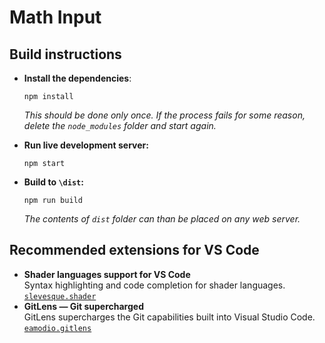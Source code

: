 # Math Input

## Build instructions

- __Install the dependencies__:
	```
	npm install
	```
	_This should be done only once. If the process fails for some reason, delete the `node_modules` folder and start again._

- __Run live development server:__
	```
	npm start
	```

- __Build to `\dist`:__
	```
	npm run build
	```
	_The contents of `dist` folder can than be placed on any web server._

## Recommended extensions for VS Code
- __Shader languages support for VS Code__  \
	Syntax highlighting and code completion for shader languages. \
	[`slevesque.shader`](https://marketplace.visualstudio.com/items?itemName=slevesque.shader)
- __GitLens — Git supercharged__ \
	GitLens supercharges the Git capabilities built into Visual Studio Code. \
	[`eamodio.gitlens`](https://marketplace.visualstudio.com/items?itemName=eamodio.gitlens)
